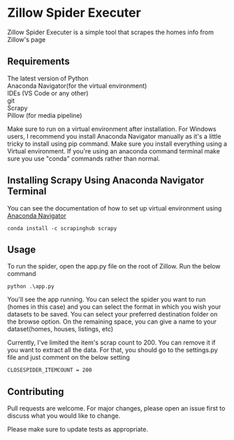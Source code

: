 # Zillow Spider Executer

Zillow Spider Executer is a simple tool that scrapes the homes info from Zillow's page

## Requirements

The latest version of Python  
Anaconda Navigator(for the virtual environment)  
IDEs (VS Code or any other)  
git  
Scrapy  
Pillow (for media pipeline)

Make sure to run on a virtual environment after installation. For Windows users, I recommend you install Anaconda Navigator manually as it's a little tricky to install using pip command. Make sure you install everything using a Virtual environment. If you're using an anaconda command terminal make sure you use "conda" commands rather than normal.    

## Installing Scrapy Using Anaconda Navigator Terminal

You can see the documentation of how to set up virtual environment using  [Anaconda Navigator](https://docs.anaconda.com/navigator/getting-started/)

```
conda install -c scrapinghub scrapy
```

## Usage

To run the spider, open the app.py file on the root of Zillow. Run the below command

```
python .\app.py
```
You'll see the app running. You can select the spider you want to run (homes in this case) and you can select the format in which you wish your datasets to be saved. You can select your preferred destination folder on the browse option. On the remaining space, you can give a name to your dataset(homes, houses, listings, etc)

Currently, I've limited the item's scrap count to 200. You can remove it if you want to extract all the data. For that, you should go to the settings.py file and just comment on the below setting

```
CLOSESPIDER_ITEMCOUNT = 200
```
## Contributing

Pull requests are welcome. For major changes, please open an issue first
to discuss what you would like to change.

Please make sure to update tests as appropriate.

